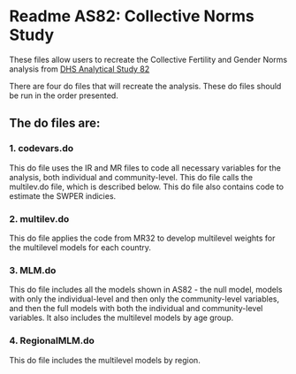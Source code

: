# Readme AS82: Collective Norms Study

These files allow users to recreate the Collective Fertility and Gender Norms analysis from [DHS Analytical Study 82](https://www.dhsprogram.com/publications/publication-as82-analytical-studies.cfm?csSearch=574722_1) 

There are four do files that will recreate the analysis. These do files should be run in the order presented.

## The do files are:

### 1. codevars.do
   This do file uses the IR and MR files to code all necessary variables for the analysis, both individual and community-level. 
   This do file calls the multilev.do file, which is described below. This do file also contains code to estimate the SWPER indicies. 

### 2. multilev.do
   This do file applies the code from MR32 to develop multilevel weights for the multilevel models for each country.

### 3. MLM.do
   This do file includes all the models shown in AS82 - the null model, models with only the individual-level and then only 
   the community-level variables, and then the full models with both the individual and community-level variables. It also 
   includes the multilevel models by age group.

### 4. RegionalMLM.do
   This do file includes the multilevel models by region.
